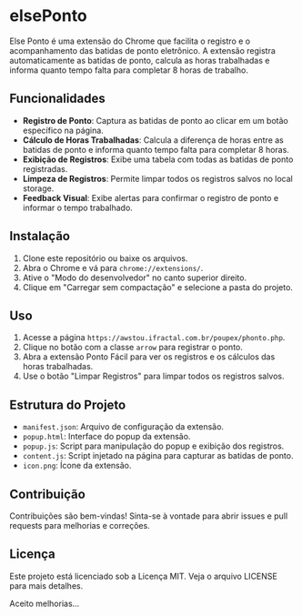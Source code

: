 # elsePonto

Else Ponto é uma extensão do Chrome que facilita o registro e o acompanhamento das batidas de ponto eletrônico. A extensão registra automaticamente as batidas de ponto, calcula as horas trabalhadas e informa quanto tempo falta para completar 8 horas de trabalho.

## Funcionalidades

- **Registro de Ponto**: Captura as batidas de ponto ao clicar em um botão específico na página.
- **Cálculo de Horas Trabalhadas**: Calcula a diferença de horas entre as batidas de ponto e informa quanto tempo falta para completar 8 horas.
- **Exibição de Registros**: Exibe uma tabela com todas as batidas de ponto registradas.
- **Limpeza de Registros**: Permite limpar todos os registros salvos no local storage.
- **Feedback Visual**: Exibe alertas para confirmar o registro de ponto e informar o tempo trabalhado.

## Instalação

1. Clone este repositório ou baixe os arquivos.
2. Abra o Chrome e vá para `chrome://extensions/`.
3. Ative o "Modo do desenvolvedor" no canto superior direito.
4. Clique em "Carregar sem compactação" e selecione a pasta do projeto.

## Uso

1. Acesse a página `https://awstou.ifractal.com.br/poupex/phonto.php`.
2. Clique no botão com a classe `arrow` para registrar o ponto.
3. Abra a extensão Ponto Fácil para ver os registros e os cálculos das horas trabalhadas.
4. Use o botão "Limpar Registros" para limpar todos os registros salvos.

## Estrutura do Projeto

- `manifest.json`: Arquivo de configuração da extensão.
- `popup.html`: Interface do popup da extensão.
- `popup.js`: Script para manipulação do popup e exibição dos registros.
- `content.js`: Script injetado na página para capturar as batidas de ponto.
- `icon.png`: Ícone da extensão.

## Contribuição

Contribuições são bem-vindas! Sinta-se à vontade para abrir issues e pull requests para melhorias e correções.

## Licença

Este projeto está licenciado sob a Licença MIT. Veja o arquivo LICENSE para mais detalhes.

Aceito melhorias...
